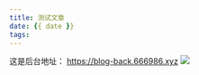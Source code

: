 ```yaml
---
title: 测试文章
date: {{ date }}
tags:
---
```

这是后台地址： https://blog-back.666986.xyz
![](https://cdn.jsdelivr.net/gh/beer-on-ice/blog_img@main/1680852857000.png)
